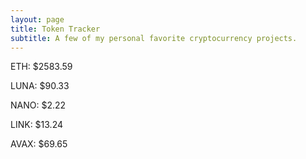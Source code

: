 ```yaml
---
layout: page
title: Token Tracker
subtitle: A few of my personal favorite cryptocurrency projects.
---
```


<!--BEGINCRYPTOINPUT-->
ETH: $2583.59

LUNA: $90.33

NANO: $2.22

LINK: $13.24

AVAX: $69.65

<!--ENDCRYPTOINPUT-->
